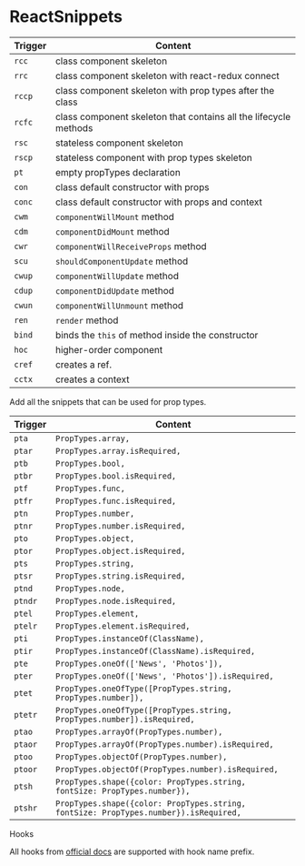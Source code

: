 # ReactSnippets

| Trigger | Content |
| --- | --- |
| `rcc` | class component skeleton |
| `rrc` | class component skeleton with react-redux connect |
| `rccp` | class component skeleton with prop types after the class |
| `rcfc` | class component skeleton that contains all the lifecycle methods |
| `rsc` | stateless component skeleton |
| `rscp` | stateless component with prop types skeleton |
| `pt` | empty propTypes declaration |
| `con` | class default constructor with props |
| `conc` | class default constructor with props and context |
| `cwm` | `componentWillMount` method |
| `cdm` | `componentDidMount` method |
| `cwr` | `componentWillReceiveProps` method |
| `scu` | `shouldComponentUpdate` method |
| `cwup` | `componentWillUpdate` method |
| `cdup` | `componentDidUpdate` method |
| `cwun` | `componentWillUnmount` method |
| `ren` | `render` method |
| `bind` | binds the `this` of method inside the constructor |
| `hoc` | higher-order component |
| `cref` | creates a ref. |
| `cctx` | creates a context |

Add all the snippets that can be used for prop types.

| Trigger | Content |
| --- | --- |
| `pta` | `PropTypes.array,` |
| `ptar` | `PropTypes.array.isRequired,` |
| `ptb` | `PropTypes.bool,` |
| `ptbr` | `PropTypes.bool.isRequired,` |
| `ptf` | `PropTypes.func,` |
| `ptfr` | `PropTypes.func.isRequired,` |
| `ptn` | `PropTypes.number,` |
| `ptnr` | `PropTypes.number.isRequired,` |
| `pto` | `PropTypes.object,` |
| `ptor` | `PropTypes.object.isRequired,` |
| `pts` | `PropTypes.string,` |
| `ptsr` | `PropTypes.string.isRequired,` |
| `ptnd` | `PropTypes.node,` |
| `ptndr` | `PropTypes.node.isRequired,` |
| `ptel` | `PropTypes.element,` |
| `ptelr` | `PropTypes.element.isRequired,` |
| `pti` | `PropTypes.instanceOf(ClassName),` |
| `ptir` | `PropTypes.instanceOf(ClassName).isRequired,` |
| `pte` | `PropTypes.oneOf(['News', 'Photos']),` |
| `pter` | `PropTypes.oneOf(['News', 'Photos']).isRequired,` |
| `ptet` | `PropTypes.oneOfType([PropTypes.string, PropTypes.number]),` |
| `ptetr` | `PropTypes.oneOfType([PropTypes.string, PropTypes.number]).isRequired,` |
| `ptao` | `PropTypes.arrayOf(PropTypes.number),` |
| `ptaor` | `PropTypes.arrayOf(PropTypes.number).isRequired,` |
| `ptoo` | `PropTypes.objectOf(PropTypes.number),` |
| `ptoor` | `PropTypes.objectOf(PropTypes.number).isRequired,` |
| `ptsh` | `PropTypes.shape({color: PropTypes.string, fontSize: PropTypes.number}),` |
| `ptshr` | `PropTypes.shape({color: PropTypes.string, fontSize: PropTypes.number}).isRequired,` |

Hooks

All hooks from [official docs](https://reactjs.org/docs/hooks-reference.html) are supported with hook name prefix.
